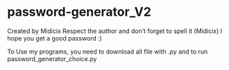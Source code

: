 # password-generator_V2
Created by Midicix
Respect the author and don't forget to spell it (Midicix)
I hope you get a good password :)

To Use my programs, you need to download all file with .py and to run password_generator_choice.py
